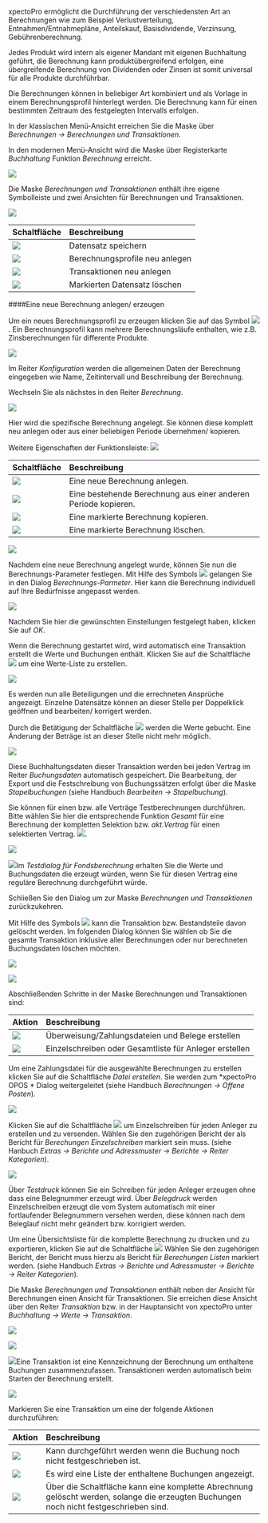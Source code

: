 xpectoPro ermöglicht die Durchführung der verschiedensten Art an Berechnungen wie zum Beispiel Verlustverteilung, Entnahmen/Entnahmepläne, Anteilskauf, Basisdividende, Verzinsung, Gebührenberechnung.

 Jedes Produkt wird intern als eigener Mandant mit eigenen Buchhaltung geführt, die Berechnung kann produktübergreifend erfolgen, eine übergreifende Berechnung von Dividenden oder Zinsen ist somit universal für alle Produkte durchführbar.
 
Die Berechnungen können in beliebiger Art kombiniert und als Vorlage in einem Berechnungsprofil hinterlegt werden.  Die Berechnung kann für einen bestimmten Zeitraum des festgelegten Intervalls erfolgen.

In der klassischen Menü-Ansicht erreichen Sie die Maske über *Berechnungen → Berechnungen und Transaktionen*.

In den modernen Menü-Ansicht wird die Maske über Registerkarte *Buchhaltung* Funktion *Berechnung* erreicht.

![](http://xpecto.github.io/docs/xpecto/Berechnungen/Berechnungen_und_Transaktionen/Menue_modern.png)

Die Maske *Berechnungen und Transaktionen* enthält ihre eigene Symbolleiste und zwei Ansichten für Berechnungen und Transaktionen. 

![](http://xpecto.github.io/docs/xpecto/Berechnungen/Berechnungen_und_Transaktionen/Zinsberechnung.png)

|  Schaltfläche|Beschreibung    |
| --------------- |:---------------|
|![](http://xpecto.github.io/docs/img/img_1461762053607.png)| Datensatz speichern|
|![](http://xpecto.github.io/docs/img/img_1461762083830.png)| Berechnungsprofile neu anlegen|
|![](http://xpecto.github.io/docs/img/img_1461762131361.png)|Transaktionen neu anlegen|
|![](http://xpecto.github.io/docs/img/img_1461762156205.png)| Markierten Datensatz löschen|




####Eine neue Berechnung anlegen/ erzeugen

Um ein neues Berechnungsprofil zu erzeugen  klicken Sie auf das Symbol ![](http://xpecto.github.io/docs/xpecto/Berechnungen/Berechnungen_und_Transaktionen/Berechnung_neu.png). Ein Berechnungsprofil kann mehrere Berechnungsläufe enthalten, wie z.B.  Zinsberechnungen für differente Produkte.

![](http://xpecto.github.io/docs/xpecto/Berechnungen/Berechnungen_und_Transaktionen/Konfiguration.png)

Im Reiter *Konfiguration* werden die allgemeinen Daten der Berechnung eingegeben wie Name, Zeitintervall und Beschreibung der Berechnung.

Wechseln Sie als nächstes in den Reiter *Berechnung*. 

![](http://xpecto.github.io/docs/xpecto/Berechnungen/Berechnungen_und_Transaktionen/Berechnungen_Transaktionen_Main.png)

Hier wird die spezifische Berechnung angelegt. Sie können diese komplett neu anlegen oder aus einer beliebigen Periode übernehmen/ kopieren.

Weitere Eigenschaften der Funktionsleiste:
![](http://xpecto.github.io/docs/xpecto/Berechnungen/Berechnungen_und_Transaktionen/Funktionsleiste.png)

|  Schaltfläche   |  Beschreibung  |
| --------------- |:---------------|
|![](http://xpecto.github.io/docs/img/img_1461763883687.png)|Eine neue Berechnung anlegen.|
|![](http://xpecto.github.io/docs/img/img_1441197372050.png)|Eine bestehende Berechnung aus einer anderen Periode kopieren.|
|![](http://xpecto.github.io/docs/img/img_1441197398657.png)|Eine markierte Berechnung kopieren.|
|![](http://xpecto.github.io/docs/img/img_1461763926549.png)|Eine markierte Berechnung löschen.|


![](http://xpecto.github.io/docs/xpecto/Berechnungen/Berechnungen_und_Transaktionen/Berechnung_anpassen.png)

Nachdem eine neue Berechnung angelegt wurde, können Sie nun die Berechnungs-Parameter festlegen. Mit Hilfe des Symbols ![](http://xpecto.github.io/docs/img/img_1461764018473.png) gelangen Sie in den Dialog *Berechnungs-Parmeter*. Hier kann die Berechnung individuell auf Ihre Bedürfnisse angepasst werden. 

![](http://xpecto.github.io/docs/xpecto/Berechnungen/Berechnungen_und_Transaktionen/Berechnungs_Parameter.png)

Nachdem Sie hier die gewünschten Einstellungen festgelegt haben,  klicken Sie auf *OK*.

Wenn die Berechnung gestartet wird, wird automatisch eine Transaktion erstellt die Werte und Buchungen enthält. Klicken Sie auf die Schaltfläche ![](http://xpecto.github.io/docs/xpecto/Berechnungen/Berechnungen_und_Transaktionen/Berechnung_starten.png) um eine Werte-Liste zu erstellen.

![](http://xpecto.github.io/docs/xpecto/Berechnungen/Berechnungen_und_Transaktionen/Berechnung_Werte.png)

Es werden nun alle Beteiligungen und die errechneten Ansprüche angezeigt. 
Einzelne Datensätze können an dieser Stelle per Doppelklick geöffnen und bearbeiten/ korrigert  werden.

Durch die Betätigung der Schaltfläche ![](http://xpecto.github.io/docs/xpecto/Berechnungen/Berechnungen_und_Transaktionen/Werte_einbuchen.png) werden die Werte gebucht.  Eine Änderung der Beträge ist an dieser Stelle nicht mehr möglich.

![](http://xpecto.github.io/docs/xpecto/Berechnungen/Berechnungen_und_Transaktionen/Werte_einbuchen_Buchungen.png)     
      
Diese Buchhaltungsdaten dieser Transaktion werden bei jeden Vertrag im Reiter *Buchungsdaten* automatisch gespeichert. Die Bearbeitung, der Export und die Festschreibung von Buchungssätzen erfolgt über die Maske *Stapelbuchungen* (siehe Handbuch *Bearbeiten → Stapelbuchung*).

Sie können für einen bzw. alle Verträge Testberechnungen durchführen. Bitte wählen Sie hier die entsprechende Funktion *Gesamt* für eine Berechnung der kompletten Selektion bzw. *akt.Vertrag* für einen selektierten Vertrag. ![](http://xpecto.github.io/docs/xpecto/Berechnungen/Berechnungen_und_Transaktionen/Testberechnung.png). 

![](http://xpecto.github.io/docs/xpecto/Berechnungen/Berechnungen_und_Transaktionen/Testdialog_Fondsberechnung.png)

![](http://xpecto.github.io/docs/xpecto/Grafiken/gr_gluehbirne.jpg)Im *Testdialog für Fondsberechnung* erhalten Sie die Werte und Buchungsdaten die erzeugt würden, wenn Sie für diesen Vertrag eine reguläre Berechnung durchgeführt würde.

Schließen Sie den Dialog um zur Maske *Berechnungen und Transaktionen* zurückzukehren.



Mit Hilfe des Symbols ![](http://xpecto.github.io/docs/xpecto/Berechnungen/Berechnungen_und_Transaktionen/Loeschen.png) kann die Transaktion bzw. Bestandsteile davon gelöscht werden.
Im folgenden Dialog können Sie wählen ob Sie die gesamte Transaktion inklusive aller Berechnungen oder nur berechneten Buchungsdaten löschen möchten.

![](http://xpecto.github.io/docs/xpecto/Berechnungen/Berechnungen_und_Transaktionen/Transaktion_loeschen.png)

![](http://xpecto.github.io/docs/xpecto/Berechnungen/Berechnungen_und_Transaktionen/Transaktion_loeschen_Auswahl.png)

Abschließenden Schritte in der Maske Berechnungen und Transaktionen sind:

| Aktion           |    Beschreibung     |  
| ------------- |:-------------| 
|![](http://xpecto.github.io/docs/xpecto/Berechnungen/Berechnungen_und_Transaktionen/Zahlungsverkehr.png)| Überweisung/Zahlungsdateien und Belege erstellen|
|![](http://xpecto.github.io/docs/xpecto/Berechnungen/Berechnungen_und_Transaktionen/Druck_Ausgabe.png)|Einzelschreiben oder Gesamtliste für Anleger erstellen|

Um eine Zahlungsdatei für die ausgewählte Berechnungen zu erstellen klicken Sie auf die Schaltfläche *Datei erstellen*. Sie werden zum *xpectoPro OPOS * Dialog weitergeleitet (siehe Handbuch *Berechnungen → Offene Posten*). 

![](http://xpecto.github.io/docs/xpecto/Berechnungen/Berechnungen_und_Transaktionen/Berechnung_Einzelschreiben.png)


Klicken Sie auf die Schaltfläche ![](http://xpecto.github.io/docs/xpecto/Berechnungen/Berechnungen_und_Transaktionen/Button_Einzelschreiben.png) um Einzelschreiben für jeden Anleger zu erstellen und zu versenden. Wählen Sie den zugehörigen Bericht der als Bericht für *Berechungen Einzelschreiben* markiert sein muss. (siehe Hanbuch *Extras → Berichte und Adressmuster → Berichte → Reiter Kategorien*).

![](http://xpecto.github.io/docs/xpecto/Berechnungen/Berechnungen_und_Transaktionen/Einzelbelege_drucken.png)

Über *Testdruck* können Sie ein Schreiben für jeden Anleger erzeugen ohne dass eine Belegnummer erzeugt wird.  Über *Belegdruck* werden Einzelschreiben erzeugt die vom System automatisch mit einer fortlaufender Belegnummern versehen werden, diese können nach dem Beleglauf nicht mehr geändert bzw. korrigiert werden.

Um eine Übersichtsliste für die komplette Berechnung zu drucken und zu exportieren, klicken Sie auf die Schaltfläche ![](http://xpecto.github.io/docs/img/img_1441188040541.png)  Wählen Sie den zugehörigen Bericht, der Bericht muss hierzu als Bericht für *Berechungen Listen* markiert werden. (siehe Handbuch *Extras → Berichte und Adressmuster → Berichte → Reiter Kategorien*).

Die Maske *Berechnungen und Transaktionen* enthält neben der Ansicht für Berechnungen einen Ansicht für  Transaktionen. Sie erreichen diese Ansicht über den Reiter  *Transaktion* bzw. in der Hauptansicht von xpectoPro unter *Buchhaltung -> Werte -> Transaktion*.
 
![](http://xpecto.github.io/docs/xpecto/Berechnungen/Berechnungen_und_Transaktionen/Transaktion.png)


  ![](http://xpecto.github.io/docs/img/img_1461761495681.png)

![](http://xpecto.github.io/docs/xpecto/Grafiken/gr_gluehbirne.jpg)Eine Transaktion ist eine Kennzeichnung der Berechnung um enthaltene Buchungen zusammenzufassen. Transaktionen werden automatisch beim Starten der Berechnung erstellt.

![](http://xpecto.github.io/docs/img/img_1441364859005.png)

Markieren Sie eine Transaktion um eine der folgende Aktionen durchzuführen:

| Aktion           |    Beschreibung     |  
| ------------- |:-------------| 
| ![](http://xpecto.github.io/docs/img/img_1441366232699.png)     |  Kann durchgeführt werden wenn die Buchung noch nicht festgeschrieben ist.| 
| ![](http://xpecto.github.io/docs/img/img_1441366314917.png)   |  Es wird eine Liste der enthaltene Buchungen angezeigt.| 
| ![](http://xpecto.github.io/docs/img/img_1441366201137.png)     | Über die Schaltfläche kann eine komplette Abrechnung gelöscht werden, solange die erzeugten Buchungen noch nicht festgeschrieben sind. |